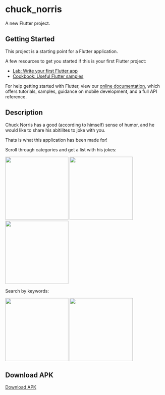 # chuck_norris

A new Flutter project.

## Getting Started

This project is a starting point for a Flutter application.

A few resources to get you started if this is your first Flutter project:

- [Lab: Write your first Flutter app](https://flutter.dev/docs/get-started/codelab)
- [Cookbook: Useful Flutter samples](https://flutter.dev/docs/cookbook)

For help getting started with Flutter, view our
[online documentation](https://flutter.dev/docs), which offers tutorials,
samples, guidance on mobile development, and a full API reference.

## Description

Chuck Norris has a good (according to himself) sense of humor, and he would like to share his abitilites to joke with you.

Thats is what this application has been made for!

Scroll through categories and get a list with his jokes:

<img src="https://user-images.githubusercontent.com/69918609/154859595-9e4a0e97-cafb-45e9-bbcd-7b9a1c846ae3.png" width="200"> <img src="https://user-images.githubusercontent.com/69918609/154859637-0e279c03-1d60-474c-a9f0-a8433281d49a.png" width="200"> <img src="https://user-images.githubusercontent.com/69918609/154859655-deba649d-29dc-4e8c-9b33-3dbd22af7657.png" width="200">

Search by keywords:

<img src="https://user-images.githubusercontent.com/69918609/154859696-739a6c96-2688-4133-9d95-3f223ce27242.png" width="200"> <img src="https://user-images.githubusercontent.com/69918609/154859684-a9096511-5af5-4a60-917e-57a9ea3d05b1.png" width="200"> 

## Download APK

[Download APK](https://github.com/emileyray/chuck_norris/blob/main/apk/app-release.apk)



